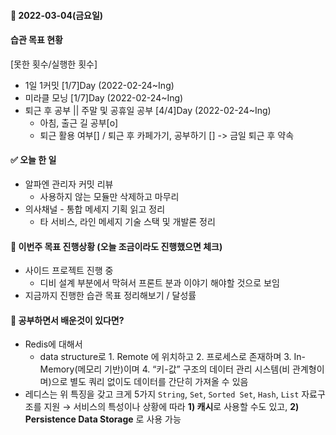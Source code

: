 #### 📆 2022-03-04(금요일)

#### 습관 목표 현황

[못한 횟수/실행한 횟수]

- 1일 1커밋 [1/7]Day (2022-02-24~Ing)
- 미라클 모닝 [1/7]Day (2022-02-24~Ing)
- 퇴근 후 공부 || 주말 및 공휴일 공부 [4/4]Day (2022-02-24~Ing)
  - 아침, 출근 길 공부[o]
  - 퇴근 활용 여부[] / 퇴근 후 카페가기, 공부하기 []
    -> 금일 퇴근 후 약속

#### ✅ 오늘 한 일

- 알파엔 관리자 커밋 리뷰
  - 사용하지 않는 모듈만 삭제하고 마무리
- 의사채널 - 통합 메세지 기획 읽고 정리
  - 타 서비스, 라인 메세지 기술 스택 및 개발론 정리

#### 🐎 이번주 목표 진행상황 (오늘 조금이라도 진행했으면 체크)

- 사이드 프로젝트 진행 중
  - 디비 설계 부분에서 막혀서 프론트 분과 이야기 해야할 것으로 보임
- 지금까지 진행한 습관 목표 정리해보기 / 달성률

#### 🤔 공부하면서 배운것이 있다면?

- Redis에 대해서
  - data structure로 1. Remote 에 위치하고 2. 프로세스로 존재하며 3. In-Memory(메모리 기반)이며 4. “키-값” 구조의 데이터 관리 시스템(비 관계형이며)으로 별도 쿼리 없이도 데이터를 간단히 가져올 수 있음
- 레디스는 위 특징을 갖고 크게 5가지 `String`, `Set`, `Sorted Set`, `Hash`, `List` 자료구조를 지원
  → 서비스의 특성이나 상황에 따라 **1) 캐시**로 사용할 수도 있고, **2) Persistence Data Storage** 로 사용 가능
